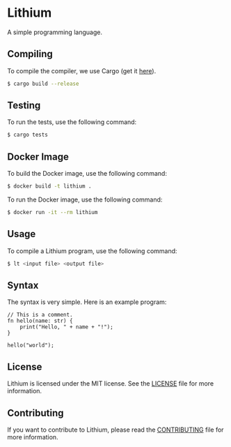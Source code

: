 # Lithium

A simple programming language.

## Compiling

To compile the compiler, we use Cargo (get it [here](https://rustup.rs/)).

```bash
$ cargo build --release
```

## Testing

To run the tests, use the following command:

```bash
$ cargo tests
```

## Docker Image

To build the Docker image, use the following command:

```bash
$ docker build -t lithium .
```

To run the Docker image, use the following command:

```bash
$ docker run -it --rm lithium
```

## Usage

To compile a Lithium program, use the following command:

```bash
$ lt <input file> <output file>
```

## Syntax

The syntax is very simple. Here is an example program:

```lt
// This is a comment.
fn hello(name: str) {
    print("Hello, " + name + "!");
}

hello("world");
```

## License

Lithium is licensed under the MIT license. See the [LICENSE](LICENSE) file for more information.

## Contributing

If you want to contribute to Lithium, please read the [CONTRIBUTING](CONTRIBUTING.md) file for more information.
